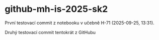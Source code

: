 # github-mh-is-2025-sk2

První testovací commit z notebooku v učebně H-71 (2025-09-25, 13:31).

Druhý testovací commit tentokrát z GitHubu
